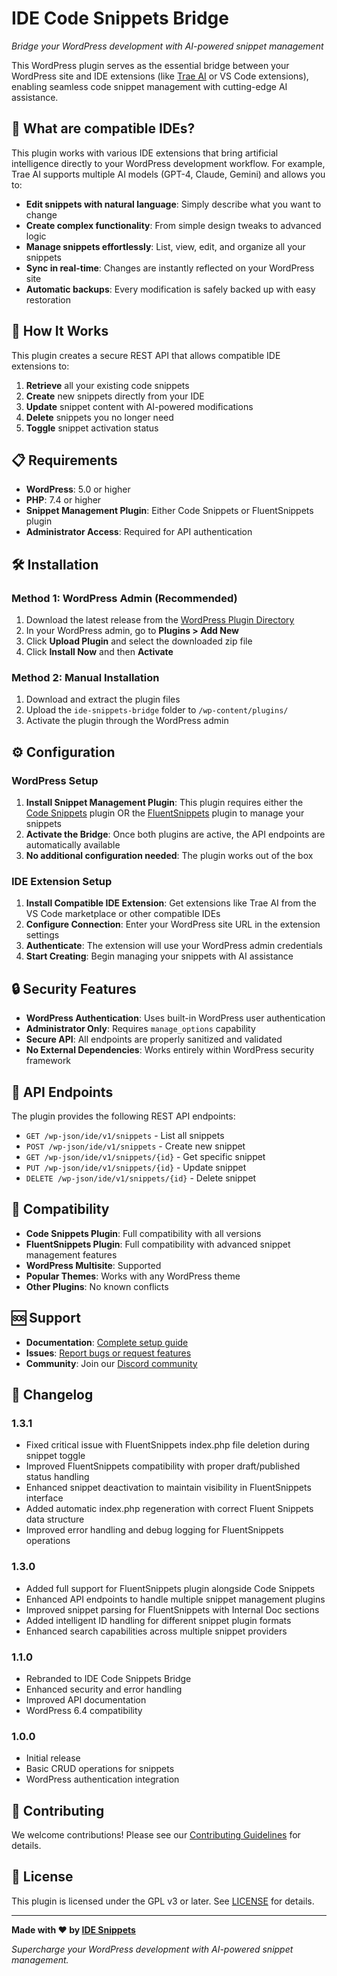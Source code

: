 # IDE Code Snippets Bridge

*Bridge your WordPress development with AI-powered snippet management*

This WordPress plugin serves as the essential bridge between your WordPress site and IDE extensions (like [Trae AI](https://github.com/trae-ai/wordpress-snippets-manager) or VS Code extensions), enabling seamless code snippet management with cutting-edge AI assistance.

## 🚀 What are compatible IDEs?

This plugin works with various IDE extensions that bring artificial intelligence directly to your WordPress development workflow. For example, Trae AI supports multiple AI models (GPT-4, Claude, Gemini) and allows you to:

- **Edit snippets with natural language**: Simply describe what you want to change
- **Create complex functionality**: From simple design tweaks to advanced logic
- **Manage snippets effortlessly**: List, view, edit, and organize all your snippets
- **Sync in real-time**: Changes are instantly reflected on your WordPress site
- **Automatic backups**: Every modification is safely backed up with easy restoration

## 🔧 How It Works

This plugin creates a secure REST API that allows compatible IDE extensions to:

1. **Retrieve** all your existing code snippets
2. **Create** new snippets directly from your IDE
3. **Update** snippet content with AI-powered modifications
4. **Delete** snippets you no longer need
5. **Toggle** snippet activation status

## 📋 Requirements

- **WordPress**: 5.0 or higher
- **PHP**: 7.4 or higher
- **Snippet Management Plugin**: Either Code Snippets or FluentSnippets plugin
- **Administrator Access**: Required for API authentication

## 🛠️ Installation

### Method 1: WordPress Admin (Recommended)

1. Download the latest release from the [WordPress Plugin Directory](https://wordpress.org/plugins/ide-snippets-bridge/)
2. In your WordPress admin, go to **Plugins > Add New**
3. Click **Upload Plugin** and select the downloaded zip file
4. Click **Install Now** and then **Activate**

### Method 2: Manual Installation

1. Download and extract the plugin files
2. Upload the `ide-snippets-bridge` folder to `/wp-content/plugins/`
3. Activate the plugin through the WordPress admin

## ⚙️ Configuration

### WordPress Setup

1. **Install Snippet Management Plugin**: This plugin requires either the [Code Snippets](https://wordpress.org/plugins/code-snippets/) plugin OR the [FluentSnippets](https://wordpress.org/plugins/fluent-snippets/) plugin to manage your snippets
2. **Activate the Bridge**: Once both plugins are active, the API endpoints are automatically available
3. **No additional configuration needed**: The plugin works out of the box

### IDE Extension Setup

1. **Install Compatible IDE Extension**: Get extensions like Trae AI from the VS Code marketplace or other compatible IDEs
2. **Configure Connection**: Enter your WordPress site URL in the extension settings
3. **Authenticate**: The extension will use your WordPress admin credentials
4. **Start Creating**: Begin managing your snippets with AI assistance

## 🔒 Security Features

- **WordPress Authentication**: Uses built-in WordPress user authentication
- **Administrator Only**: Requires `manage_options` capability
- **Secure API**: All endpoints are properly sanitized and validated
- **No External Dependencies**: Works entirely within WordPress security framework

## 🔌 API Endpoints

The plugin provides the following REST API endpoints:

- `GET /wp-json/ide/v1/snippets` - List all snippets
- `POST /wp-json/ide/v1/snippets` - Create new snippet
- `GET /wp-json/ide/v1/snippets/{id}` - Get specific snippet
- `PUT /wp-json/ide/v1/snippets/{id}` - Update snippet
- `DELETE /wp-json/ide/v1/snippets/{id}` - Delete snippet

## 🤝 Compatibility

- **Code Snippets Plugin**: Full compatibility with all versions
- **FluentSnippets Plugin**: Full compatibility with advanced snippet management features
- **WordPress Multisite**: Supported
- **Popular Themes**: Works with any WordPress theme
- **Other Plugins**: No known conflicts

## 🆘 Support

- **Documentation**: [Complete setup guide](https://github.com/ide-snippets/wordpress-snippets-manager)
- **Issues**: [Report bugs or request features](https://github.com/ide-snippets/wordpress-snippets-manager/issues)
- **Community**: Join our [Discord community](https://discord.gg/ide-snippets)

## 🔄 Changelog

### 1.3.1
- Fixed critical issue with FluentSnippets index.php file deletion during snippet toggle
- Improved FluentSnippets compatibility with proper draft/published status handling
- Enhanced snippet deactivation to maintain visibility in FluentSnippets interface
- Added automatic index.php regeneration with correct Fluent Snippets data structure
- Improved error handling and debug logging for FluentSnippets operations

### 1.3.0
- Added full support for FluentSnippets plugin alongside Code Snippets
- Enhanced API endpoints to handle multiple snippet management plugins
- Improved snippet parsing for FluentSnippets with Internal Doc sections
- Added intelligent ID handling for different snippet plugin formats
- Enhanced search capabilities across multiple snippet providers

### 1.1.0
- Rebranded to IDE Code Snippets Bridge
- Enhanced security and error handling
- Improved API documentation
- WordPress 6.4 compatibility

### 1.0.0
- Initial release
- Basic CRUD operations for snippets
- WordPress authentication integration

## 👥 Contributing

We welcome contributions! Please see our [Contributing Guidelines](https://github.com/ide-snippets/wordpress-snippets-manager/blob/main/CONTRIBUTING.md) for details.

## 📄 License

This plugin is licensed under the GPL v3 or later. See [LICENSE](LICENSE) for details.

---

**Made with ❤️ by [IDE Snippets](https://eliodata.com)**

*Supercharge your WordPress development with AI-powered snippet management.*